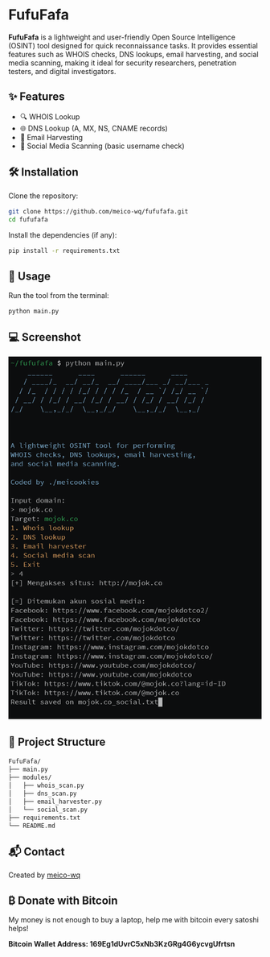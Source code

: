 # FufuFafa

**FufuFafa** is a lightweight and user-friendly Open Source Intelligence (OSINT) tool designed for quick reconnaissance tasks. It provides essential features such as WHOIS checks, DNS lookups, email harvesting, and social media scanning, making it ideal for security researchers, penetration testers, and digital investigators.

## ✨ Features

- 🔍 WHOIS Lookup
- 🌐 DNS Lookup (A, MX, NS, CNAME records)
- 📧 Email Harvesting
- 📱 Social Media Scanning (basic username check)

## 🛠️ Installation

Clone the repository:

```bash
git clone https://github.com/meico-wq/fufufafa.git
cd fufufafa
```

Install the dependencies (if any):

```bash
pip install -r requirements.txt
```

## 🚀 Usage

Run the tool from the terminal:

```bash
python main.py
```

## 💻 Screenshot

![screenshot](screenshot.png)

## 📂 Project Structure

```
FufuFafa/
├── main.py
├── modules/
│   ├── whois_scan.py
│   ├── dns_scan.py
│   ├── email_harvester.py
│   └── social_scan.py
├── requirements.txt
└── README.md
```

## 📬 Contact

Created by [meico-wq](https://github.com/meico-wq)

## ₿ Donate with Bitcoin
My money is not enough to buy a laptop, help me with bitcoin every satoshi helps!

**Bitcoin Wallet Address: 169Eg1dUvrC5xNb3KzGRg4G6ycvgUfrtsn**

